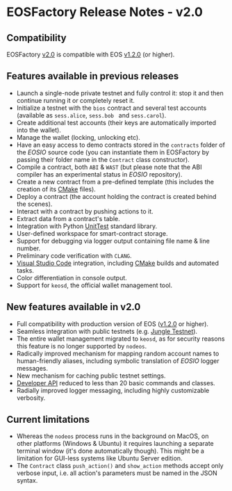 # EOSFactory Release Notes - v2.0

## Compatibility

EOSFactory [v2.0](https://github.com/tokenika/eosfactory/releases/tag/v2.0) is compatible with EOS [v1.2.0](https://github.com/EOSIO/eos/releases/tag/v1.2.0) (or higher).

## Features available in previous releases

* Launch a single-node private testnet and fully control it: stop it and then continue running it or completely reset it.
* Initialize a testnet with the `bios` contract and several test accounts (available as `sess.alice`, `sess.bob ` and `sess.carol`).
* Create additional test accounts (their keys are automatically imported into the wallet).
* Manage the wallet (locking, unlocking etc).
* Have an easy access to demo contracts stored in the `contracts` folder of the *EOSIO* source code (you can instantiate them in EOSFactory by passing their folder name in the `Contract` class constructor).
* Compile a contract, both `ABI` & `WAST` (but please note that the ABI compiler has an experimental status in *EOSIO* repository).
* Create a new contract from a pre-defined template (this includes the creation of its [CMake](https://cmake.org/) files).
* Deploy a contract (the account holding the contract is created behind the scenes).
* Interact with a contract by pushing actions to it.
* Extract data from a contract's table.
* Integration with Python [UnitTest](https://docs.python.org/2/library/unittest.html) standard library.
* User-defined workspace for smart-contract storage.
* Support for debugging via logger output containing file name & line number.
* Preliminary code verification with `CLANG`.
* [Visual Studio Code](https://code.visualstudio.com/) integration, including [CMake](https://cmake.org/) builds and automated tasks.
* Color differentiation in console output.
* Support for `keosd`, the official wallet management tool.

## New features available in v2.0
* Full compatibility with production version of EOS ([v1.2.0](https://github.com/EOSIO/eos/releases/tag/v1.2.0) or higher).
* Seamless integration with public testnets (e.g. [Jungle Testnet](http://dev.remote_testnet.io/)).
* The entire wallet management migrated to `keosd`, as for security reasons this feature is no longer supported by `nodeos`.
* Radically improved mechanism for mapping random account names to human-friendly aliases, including symbolic translation of *EOSIO* logger messages.
* New mechanism for caching public testnet settings.
* [Developer API](https://github.com/tokenika/eosfactory/blob/master/pyteos/eosf.py) reduced to less than 20 basic commands and classes.
* Radially improved logger messaging, including highly customizable verbosity.

## Current limitations

* Whereas the `nodeos` process runs in the background on MacOS, on other platforms (Windows & Ubuntu) it requires launching a separate terminal window (it's done automatically though). This might be a limitation for GUI-less systems like Ubuntu Server edition.
* The `Contract` class `push_action()` and `show_action` methods accept only verbose input, i.e. all action's parameters must be named in the JSON syntax.

